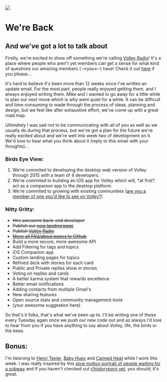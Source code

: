 <img src="http://media.giphy.com/media/uaE1eLglm0aYg/giphy.gif">
<h1>We're Back</h1>
<h2>And we've got a lot to talk about</h2>

<p>Firstly, we're excited to show off something we're calling <a href="http://volley.works/radio">Volley Radio</a>! It's a place where people who aren't yet members can get a sense for what kind of questions our amazing members (-->you<--) have! Check it out <a href="http://volley.works/radio">here</a> if you please...</p>

<p>It's hard to believe it's been more than 12 weeks since I've written an update email. For the most part, people really enjoyed getting them, and I always enjoyed writing them. Mike and I wanted to go away for a little while to plan our next move which is why went quiet for a while. It can be difficult and time-consuming to wade through the process of ideas, planning and design, but we feel like after exhaustive effort, we've come up with a great road map.</p>
<p>Ultimately I was sad not to be communicating with all of you as well as we usually do during that process, but we've got a plan for the future we're really excited about and we're well into week two of development on it. We'd love to hear what you think about it (reply to this email with your thoughts)...</p>

<h3>Birds Eye View:</h3>
<ol>
<li>We're commited to developing the desktop web version of Volley through 2015 with a team of 4 developers.</li>
<li>We're commited to building an iOS app for Volley which will, *at first*, act as a companion app to the desktop platform.</li>
<li>We're commited to  growing with existing communities (<a href="mailto:david@volley.works?subject=Communities">are you a member of one you'd like to see on Volley?</a>)</li>
</ol>
<h3>Nitty Gritty:</h3>
<ul>
<li><strike>Hire awesome back-end developer</strike></li>
<li><strike>Publish our <a href="http://volley.works/logout">new landing page</a></strike></li>
<li><strike>Publish <a href="http://volley.works/radio">Volley Radio</a></strike></li>
<li><strike><a href="https://github.com/VolleyIndustries/readme/">Move all FAQ/about pages to Github</a></strike></li>
<li>Build a more secure, more awesome API</li>
<li>Add Filtering for tags and topics</li>
<li>iOS Companion app</li>
<li>Custom landing pages for topics</li>
<li>Refined deck with stories for each card</li>
<li>Public and Private replies show in stories</li>
<li>Voting on replies and cards</li>
<li>A better karma system that rewards excellence</li>
<li>Better email notifications</li>
<li>Adding contacts from multiple Gmail's</li>
<li>New sharing features</li>
<li>Open source stats and community management tools</li>
<li>(your awesome suggestion here)</li>
</ul>
<p>So that's it folks, that's what we've been up to. I'll be writing one of these every Tuesday again once we push our new code out and as always I'd love to hear from you if you have anything to say about Volley, life, the birds or the bees.</p>

<h2>Bonus:</h2>
<p>I'm listening to <a href="https://www.youtube.com/watch?v=eP3GNsNWBxA&list=LLbYtDz5EVlOqTUIymtBL0ng&index=33">Henri Texier</a>, <a href="https://www.youtube.com/watch?v=zMIzTh0Lafg&index=47&list=LLbYtDz5EVlOqTUIymtBL0ng">Baby Huey</a> and <a href="https://www.youtube.com/watch?v=qRKNw477onU&list=LLbYtDz5EVlOqTUIymtBL0ng&index=50">Canned Heat</a> while I work this week. I was really inspired by this <a href="http://vimeo.com/83664407">slow motion portrait of people waiting for a subway</a> and if you haven't checked out <a href="http://www.reddit.com/r/historyporn">r/historyporn yet</a>, you should; it's great.</p>
